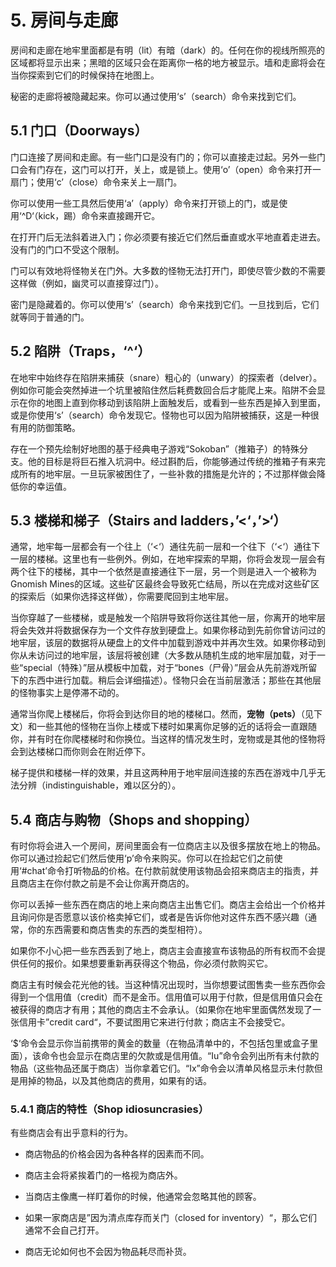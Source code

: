# 5. 房间与走廊

房间和走廊在地牢里面都是有明（lit）有暗（dark）的。任何在你的视线所照亮的区域都将显示出来；黑暗的区域只会在距离你一格的地方被显示。墙和走廊将会在当你探索到它们的时候保持在地图上。

秘密的走廊将被隐藏起来。你可以通过使用‘s’（search）命令来找到它们。

## 5.1 门口（Doorways）

门口连接了房间和走廊。有一些门口是没有门的；你可以直接走过起。另外一些门口会有门存在，这门可以打开，关上，或是锁上。使用‘o’（open）命令来打开一扇门；使用‘c’（close）命令来关上一扇门。

你可以使用一些工具然后使用‘a’（apply）命令来打开锁上的门，或是使用‘^D‘（kick，踢）命令来直接踢开它。

在打开门后无法斜着进入门；你必须要有接近它们然后垂直或水平地直着走进去。没有门的门口不受这个限制。

门可以有效地将怪物关在门外。大多数的怪物无法打开门，即使尽管少数的不需要这样做（例如，幽灵可以直接穿过门）。

密门是隐藏着的。你可以使用‘s’（search）命令来找到它们。一旦找到后，它们就等同于普通的门。

## 5.2 陷阱（Traps，‘^‘）

在地牢中始终存在陷阱来捕获（snare）粗心的（unwary）的探索者（delver）。例如你可能会突然掉进一个坑里被陷住然后耗费数回合后才能爬上来。陷阱不会显示在你的地图上直到你移动到该陷阱上面触发后，或看到一些东西是掉入到里面，或是你使用‘s’（search）命令发现它。怪物也可以因为陷阱被捕获，这是一种很有用的防御策略。

存在一个预先绘制好地图的基于经典电子游戏“Sokoban”（推箱子）的特殊分支。他的目标是将巨石推入坑洞中。经过斟酌后，你能够通过传统的推箱子有来完成所有的地牢层。一旦玩家被困住了，一些补救的措施是允许的；不过那样做会降低你的幸运值。

## 5.3 楼梯和梯子（Stairs and ladders，’<‘，’>‘）

通常，地牢每一层都会有一个往上（‘<‘）通往先前一层和一个往下（‘<‘）通往下一层的楼梯。这里也有一些例外。例如，在地牢探索的早期，你将会发现一层会有两个往下的楼梯，其中一个依然是直接通往下一层，另一个则是进入一个被称为Gnomish Mines的区域。这些矿区最终会导致死亡结局，所以在完成对这些矿区的探索后（如果你选择这样做），你需要爬回到主地牢层。

当你穿越了一些楼梯，或是触发一个陷阱导致将你送往其他一层，你离开的地牢层将会失效并将数据保存为一个文件存放到硬盘上。如果你移动到先前你曾访问过的地牢层，该层的数据将从硬盘上的文件中加载到游戏中并再次生效。如果你移动到你从未访问过的地牢层，该层将被创建（大多数从随机生成的地牢层加载，对于一些“special（特殊）”层从模板中加载，对于“bones（尸骨）”层会从先前游戏所留下的东西中进行加载。稍后会详细描述）。怪物只会在当前层激活；那些在其他层的怪物事实上是停滞不动的。

通常当你爬上楼梯后，你将会到达你目的地的楼梯口。然而，**宠物（pets）**（见下文）和一些其他的怪物在当你上楼或下楼时如果离你足够的近的话将会一直跟随你，并有时在你爬楼梯时和你换位。当这样的情况发生时，宠物或是其他的怪物将会到达楼梯口而你则会在附近停下。

梯子提供和楼梯一样的效果，并且这两种用于地牢层间连接的东西在游戏中几乎无法分辨（indistinguishable，难以区分的）。

## 5.4 商店与购物（Shops and shopping）

有时你将会进入一个房间，房间里面会有一位商店主以及很多摆放在地上的物品。你可以通过捡起它们然后使用‘p’命令来购买。你可以在捡起它们之前使用‘#chat’命令打听物品的价格。在付款前就使用该物品会招来商店主的指责，并且商店主在你付款之前是不会让你离开商店的。

你可以丢掉一些东西在商店的地上来向商店主出售它们。商店主会给出一个价格并且询问你是否愿意以该价格卖掉它们，或者是告诉你他对这件东西不感兴趣（通常，你的东西需要和商店售卖的东西的类型相符）。

如果你不小心把一些东西丢到了地上，商店主会直接宣布该物品的所有权而不会提供任何的报价。如果想要重新再获得这个物品，你必须付款购买它。

商店主有时候会花光他的钱。当这种情况出现时，当你想要试图售卖一些东西你会得到一个信用值（credit）而不是金币。信用值可以用于付款，但是信用值只会在被获得的商店才有用；其他的商店主不会承认。（如果你在地牢里面偶然发现了一张信用卡”credit card“，不要试图用它来进行付款；商店主不会接受它。

‘$‘命令会显示你当前携带的黄金的数量（在物品清单中的，不包括包里或盒子里面），该命令也会显示在商店里的欠款或是信用值。“Iu”命令会列出所有未付款的物品（这些物品还属于商店）当你拿着它们。“Ix”命令会以清单风格显示未付款但是用掉的物品，以及其他商店的费用，如果有的话。

### 5.4.1 商店的特性（Shop idiosuncrasies）

有些商店会有出乎意料的行为。

- 商店物品的价格会因为各种各样的因素而不同。

- 商店主会将紧挨着门的一格视为商店外。

- 当商店主像鹰一样盯着你的时候，他通常会忽略其他的顾客。

- 如果一家商店是”因为清点库存而关门（closed for inventory）“，那么它们通常不会自己打开。

- 商店无论如何也不会因为物品耗尽而补货。
